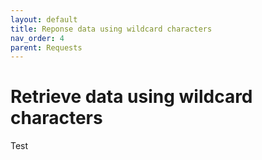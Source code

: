 ```yaml
---
layout: default
title: Reponse data using wildcard characters
nav_order: 4
parent: Requests
---
```


# Retrieve data using wildcard characters
Test